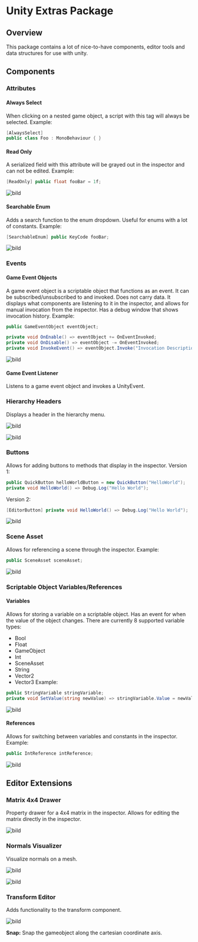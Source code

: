 # Unity Extras Package
## Overview
This package contains a lot of nice-to-have components, editor tools and data structures for use with unity.
## Components
### Attributes
#### Always Select
When clicking on a nested game object, a script with this tag will always be selected. Example:
```cs
[AlwaysSelect]
public class Foo : MonoBehaviour { }
```
#### Read Only
A serialized field with this attribute will be grayed out in the inspector and can not be edited. Example:
```cs
[ReadOnly] public float fooBar = 1f;
```
![bild](https://github.com/Fusion1013/unity-extras-package/assets/35802522/fdab01f7-d264-4c68-9750-05a9bf4dea26)
#### Searchable Enum
Adds a search function to the enum dropdown. Useful for enums with a lot of constants. Example:
```cs
[SearchableEnum] public KeyCode fooBar;
```
![bild](https://github.com/Fusion1013/unity-extras-package/assets/35802522/811db32f-d1c1-4b3d-83de-6ef5254812e6)
### Events
#### Game Event Objects
A game event object is a scriptable object that functions as an event. It can be subscribed/unsubscribed to and invoked. Does not carry data.
It displays what components are listening to it in the inspector, and allows for manual invocation from the inspector. Has a debug window that shows invocation history. Example:
```cs
public GameEventObject eventObject;

private void OnEnable() => eventObject += OnEventInvoked;
private void OnDisable() => eventObject -= OnEventInvoked;
private void InvokeEvent() => eventObject.Invoke("Invocation Description");
```
![bild](https://github.com/Fusion1013/unity-extras-package/assets/35802522/a28c6f5b-30ae-4618-bee0-9fe1c9f83ba6)
#### Game Event Listener
Listens to a game event object and invokes a UnityEvent.
### Hierarchy Headers
Displays a header in the hierarchy menu.

![bild](https://github.com/Fusion1013/unity-extras-package/assets/35802522/74489d43-5b48-4b8d-b7a1-200cdf9f95e8)

![bild](https://github.com/Fusion1013/unity-extras-package/assets/35802522/ea8d7b78-7fc5-4025-a7ba-2561573839ec)
### Buttons
Allows for adding buttons to methods that display in the inspector. Version 1:
```cs
public QuickButton helloWorldButton = new QuickButton("HelloWorld");
private void HelloWorld() => Debug.Log("Hello World");
```
Version 2:
```cs
[EditorButton] private void HelloWorld() => Debug.Log("Hello World");
```
![bild](https://github.com/Fusion1013/unity-extras-package/assets/35802522/8568d8aa-ad08-4fe5-a849-44cf80f23ff9)
### Scene Asset
Allows for referencing a scene through the inspector. Example:
```cs
public SceneAsset sceneAsset;
```
![bild](https://github.com/Fusion1013/unity-extras-package/assets/35802522/c1bc26bc-48d3-45e6-b64a-9537082a0dff)
### Scriptable Object Variables/References
#### Variables
Allows for storing a variable on a scriptable object. Has an event for when the value of the object changes. There are currently 8 supported variable types:
- Bool
- Float
- GameObject
- Int
- SceneAsset
- String
- Vector2
- Vector3
Example:
```cs
public StringVariable stringVariable;
private void SetValue(string newValue) => stringVariable.Value = newValue;
```
![bild](https://github.com/Fusion1013/unity-extras-package/assets/35802522/2e0f3c97-bf1f-4c2a-9c85-ceca2f3b1868)
#### References
Allows for switching between variables and constants in the inspector. Example:
```cs
public IntReference intReference;
```
![bild](https://github.com/Fusion1013/unity-extras-package/assets/35802522/91a8320e-1c89-4744-81fc-b848060f5333)
## Editor Extensions
### Matrix 4x4 Drawer
Property drawer for a 4x4 matrix in the inspector. Allows for editing the matrix directly in the inspector.

![bild](https://github.com/Fusion1013/unity-extras-package/assets/35802522/17d49662-3319-4cf2-9342-1b8f6f7851ac)
### Normals Visualizer
Visualize normals on a mesh.

![bild](https://github.com/Fusion1013/unity-extras-package/assets/35802522/16165006-a0ed-4c9b-8dcb-373f917e372a)

![bild](https://github.com/Fusion1013/unity-extras-package/assets/35802522/9dcf33a2-94d0-467e-83b5-8cddfaa7f883)
### Transform Editor
Adds functionality to the transform component.

![bild](https://github.com/Fusion1013/unity-extras-package/assets/35802522/d59fa2e2-0cdf-415e-948f-8f77947cc1e3)

**Snap:** Snap the gameobject along the cartesian coordinate axis.
